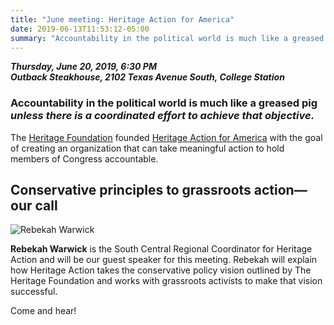 ```yaml
---
title: "June meeting: Heritage Action for America"
date: 2019-06-13T11:53:12-05:00
summary: "Accountability in the political world is much like a greased pig—unless there is a coordinated effort to achieve that objective. Please welcome Rebekah Warwick from from Heritage Action to our June meeting on Thu. the 20th, 6:30pm at Outback Steakhouse."
---
```


**_Thursday, June 20, 2019, 6:30 PM_**  
**_Outback Steakhouse, 2102 Texas Avenue South, College Station_**


### **Accountability in the political world is much like a greased pig** _unless there is a coordinated effort to achieve that objective._

The [Heritage Foundation](https://www.heritage.org/) founded [Heritage Action for America](https://heritageaction.com/) with the goal of creating an organization that can take meaningful action to hold members of Congress accountable.

## Conservative principles to grassroots action—our call

![Rebekah Warwick](/img/Warwick1-300x300.jpg)  

**Rebekah Warwick** is the South Central Regional Coordinator for Heritage Action and will be our guest speaker for this meeting. Rebekah will explain how Heritage Action takes the conservative policy vision outlined by The Heritage Foundation and works with grassroots activists to make that vision successful.

Come and hear!